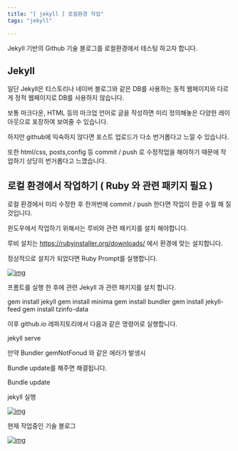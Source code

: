 ```yaml
---
title: "[ jekyll ] 로컬환경 작업"
tags: "jekyll"

---
```




Jekyll 기반의 Github 기술 블로그를 로컬환경에서 테스팅 하고자 합니다.





## Jekyll



일단 Jekyll은 티스토리나 네이버 블로그와 같은 DB를 사용하는 동적 웹페이지와 다르게 정적 웹페이지로 DB를 사용하지 않습니다.  



보통 마크다운, HTML 등의 마크업 언어로 글을 작성하면 미리 정의해놓은 다양한 레이아웃으로 포장하여 보여줄 수 있습니다.  



하지만 github에 익숙하지 않다면 포스트 업로드가 다소 번거롭다고 느낄 수 있습니다.  



또한 html/css, posts,config 등 commit / push 로 수정작업을 해야하기 때문에 작업하기 상당히 번거롭다고 느꼈습니다.  




## 로컬 환경에서 작업하기 ( Ruby 와 관련 패키지 필요 )



로컬 환경에서 미리 수정한 후 한꺼번에 commit / push 한다면 작업이 한결 수월 해 질것입니다.





윈도우에서 작업하기 위해서는 루비와 관련 패키지를 설치 해야합니다.



루비 설치는 https://rubyinstaller.org/downloads/ 에서 환경에 맞는 설치합니다.

정상적으로 설치가 되었다면 Ruby Prompt를 실행합니다.

[![img](https://postfiles.pstatic.net/MjAxOTEwMTlfMTQ5/MDAxNTcxNDkyNzc0NDIw.eW8qcJASHVkJcbTAndoz6ivn0PuxXOJPgYPu7KtpQFYg.cJT7At7zjF6GZDRtGwOMIPFhpcWTat2gB0hzCpgj_XMg.PNG.qkrtlswhd/image.png?type=w966)](https://blog.naver.com/PostView.nhn?blogId=qkrtlswhd&logNo=221682770977&categoryNo=0&parentCategoryNo=0&viewDate=&currentPage=1&postListTopCurrentPage=&from=section&userTopListOpen=true&userTopListCount=10&userTopListManageOpen=false&userTopListCurrentPage=1#)



프롬트를 실행 한 후에 관련 Jekyll 과 관련 패키지를 설치 합니다.

gem install jekyll gem install minima gem install bundler gem install jekyll-feed gem install tzinfo-data



이후 github.io 레파지토리에서 다음과 같은 명령어로 실행합니다.

jekyll serve

만약 Bundler gemNotFonud 와 같은 에러가 발생시

Bundle update를 해주면 해결됩니다.

Bundle update

jekyll 실행

[![img](https://postfiles.pstatic.net/MjAxOTEwMTlfMzcg/MDAxNTcxNDkzMDgwNjM5.ZaRjfHK2-GB81Wsi3r0Q-7vuxyTXo-nDJ374ls73ZN8g.vlyhi-O3LAUyo1ybruM7ti8R0-zhyPf5Q5LO1jyEa2og.PNG.qkrtlswhd/image.png?type=w966)](https://blog.naver.com/PostView.nhn?blogId=qkrtlswhd&logNo=221682770977&categoryNo=0&parentCategoryNo=0&viewDate=&currentPage=1&postListTopCurrentPage=&from=section&userTopListOpen=true&userTopListCount=10&userTopListManageOpen=false&userTopListCurrentPage=1#)





현재 작업중인 기술 블로그

[![img](https://postfiles.pstatic.net/MjAxOTEwMTlfMzYg/MDAxNTcxNDkzMTI0OTc3.CfrdDrADkKB1PBwWE4XskrcS2q2xx2fydw9TfJjkvFsg.2Gqs_DhIPenwkCgLVrgnP820FmxUC3oQj8l5BXcweikg.PNG.qkrtlswhd/image.png?type=w966)](https://blog.naver.com/PostView.nhn?blogId=qkrtlswhd&logNo=221682770977&categoryNo=0&parentCategoryNo=0&viewDate=&currentPage=1&postListTopCurrentPage=&from=section&userTopListOpen=true&userTopListCount=10&userTopListManageOpen=false&userTopListCurrentPage=1#)
